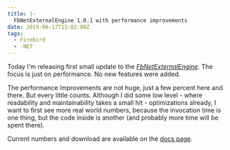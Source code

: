 ```yaml
---
title: |-
  FbNetExternalEngine 1.0.1 with performance improvements
date: 2019-06-17T11:02:00Z
tags:
  - Firebird
  - .NET
---
```

Today I'm releasing first small update to the [_FbNetExternalEngine_][1]. The focus is just on performance. No new features were added.

<!-- excerpt -->

The performance improvements are not huge, just a few percent here and there. But every little counts. Although I did some low level - where readability and maintainability takes a small hit - optimizations already, I want to first see more real world numbers, because the invocation time is one thing, but the code inside is another (and probably more time will be spent there).

Current numbers and download are available on the [docs page][1].

[1]: /tools/fb-net-external-engine